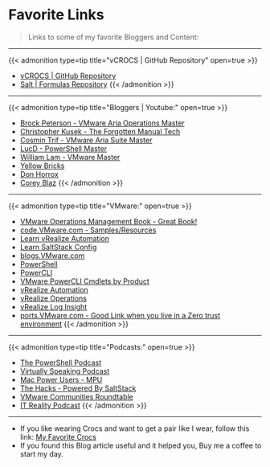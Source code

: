 # Favorite Links


>Links to some of my favorite Bloggers and Content:

---

{{< admonition type=tip title="vCROCS | GitHub Repository" open=true >}}
* [vCROCS | GitHub Repository](https://github.com/dalehassinger/unlocking-the-potential)
* [Salt | Formulas Repository](https://github.com/orgs/saltstack-formulas/repositories?type=all)
{{< /admonition >}}

---

{{< admonition type=tip title="Bloggers | Youtube:" open=true >}}
* [Brock Peterson - VMware Aria Operations Master](https://www.brockpeterson.com)
* [Christopher Kusek - The Forgotten Manual Tech](https://www.youtube.com/@WTFManTech/featured)
* [Cosmin Trif - VMware Aria Suite Master](https://cosmin.gq/)
* [LucD - PowerShell Master](https://www.lucd.info)
* [William Lam - VMware Master](https://williamlam.com)
* [Yellow Bricks](https://www.yellow-bricks.com)
* [Don Horrox](https://www.vchamp.net/)
* [Corey Blaz](https://coreyblaz.com/)
{{< /admonition >}}

---

{{< admonition type=tip title="VMware:" open=true >}}
* [VMware Operations Management Book - Great Book!](https://www.vmwareopsguide.com/)
* [code.VMware.com - Samples/Resources](https://code.vmware.com)
* [Learn vRealize Automation](https://learnvrealizeautomation.github.io)
* [Learn SaltStack Config](https://learnsaltstackconfig.github.io/)
* [blogs.VMware.com](https://blogs.vmware.com)
* [PowerShell](https://docs.microsoft.com/en-us/powershell/)
* [PowerCLI](https://www.vmware.com/support/developer/PowerCLI/)
* [VMware PowerCLI Cmdlets by Product](https://developer.vmware.com/docs/powercli/latest/products/)
* [vRealize Automation](https://www.vmware.com/products/vrealize-automation.html)
* [vRealize Operations](https://www.vmware.com/products/vrealize-operations.html)
* [vRealize Log Insight](https://www.vmware.com/products/vrealize-log-insight.html)
* [ports.VMware.com - Good Link when you live in a Zero trust environment](https://ports.vmware.com)
{{< /admonition >}}

---

{{< admonition type=tip title="Podcasts:" open=true >}}
* [The PowerShell Podcast](https://powershellpodcast.podbean.com/)
* [Virtually Speaking Podcast](https://www.vspeakingpodcast.com)
* [Mac Power Users - MPU](https://www.relay.fm/mpu)
* [The Hacks - Powered By SaltStack](https://saltproject.io/the-hacks/episodes/)
* [VMware Communities Roundtable](https://app.talkshoe.com/show/vmware-communities-roundtable)
* [IT Reality Podcast](https://itr-it-reality.zencast.website/episodes/21)
{{< /admonition >}}

---

* If you like wearing Crocs and want to get a pair like I wear, follow this link:
<a target="_blank" href="https://www.amazon.com/dp/B001V7Z27W?psc=1&amp;ref=ppx_yo2ov_dt_b_product_details&_encoding=UTF8&tag=vcrocs-20&linkCode=ur2&linkId=fa4c787c9ab59a9b8a54b48c402b8517&camp=1789&creative=9325">My Favorite Crocs</a>  
* If you found this Blog article useful and it helped you, Buy me a coffee to start my day.  

<center>
<script type="text/javascript" src="https://cdnjs.buymeacoffee.com/1.0.0/button.prod.min.js" data-name="bmc-button" data-slug="dalehassinger" data-color="#FFDD00" data-emoji=""  data-font="Cookie" data-text="Buy me a coffee" data-outline-color="#000000" data-font-color="#000000" data-coffee-color="#ffffff" ></script>
</center>
